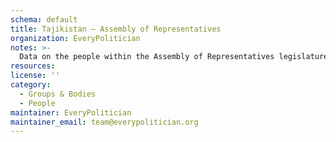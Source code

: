 ```yaml
---
schema: default
title: Tajikistan — Assembly of Representatives
organization: EveryPolitician
notes: >-
  Data on the people within the Assembly of Representatives legislature of Tajikistan.
resources:
license: ''
category:
  - Groups & Bodies
  - People
maintainer: EveryPolitician
maintainer_email: team@everypolitician.org
---
```

